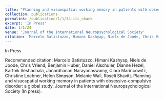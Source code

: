 ```yaml
---
title: "Planning and visuospatial working memory in patients with obsessive-compulsive disorder: a global study"
collection: publications
permalink: /publication/1/1/24-itc_nback
excerpt: 'In Press'
date: 1/1/24
venue: 'Journal of the International Neuropsychological Society'
citation: 'Marcelo Batistuzzo, Himani Kashyap, Niels de Joode, Chris Vriend, Benjamin Huber, Daniel Alschuler, Dianne Hezel, Karthik Seshachala, Janardhanan Narayanaswamy, Clara Marincowitz, Christine Lochner, Helen Simpson, Melanie Wall, Roseli Shavitt. Planning and visuospatial working memory in patients with obsessive-compulsive disorder: a global study. Journal of the International Neuropsychological Society (In press).'
---
```

In Press

Recommended citation: Marcelo Batistuzzo, Himani Kashyap, Niels de Joode, Chris Vriend, Benjamin Huber, Daniel Alschuler, Dianne Hezel, Karthik Seshachala, Janardhanan Narayanaswamy, Clara Marincowitz, Christine Lochner, Helen Simpson, Melanie Wall, Roseli Shavitt. Planning and visuospatial working memory in patients with obsessive-compulsive disorder: a global study. Journal of the International Neuropsychological Society (In press).